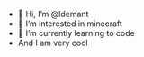 - 👋 Hi, I’m @ldemant
- 👀 I’m interested in minecraft
- 🌱 I’m currently learning to code
- And I am very cool
<!---
ldemant/ldemant is a ✨ special ✨ repository because its `README.md` (this file) appears on your GitHub profile.
You can click the Preview link to take a look at your changes.
--->
